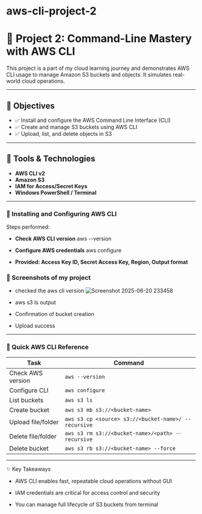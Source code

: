 # aws-cli-project-2

# 🚀 Project 2: Command-Line Mastery with AWS CLI

This project is a part of my cloud learning journey and demonstrates AWS CLI usage to manage Amazon S3 buckets and objects. It simulates real-world cloud operations.

---

## 🧠 Objectives

- ✅ Install and configure the AWS Command Line Interface (CLI)
- ✅ Create and manage S3 buckets using AWS CLI
- ✅ Upload, list, and delete objects in S3

---

## 🔧 Tools & Technologies

- **AWS CLI v2**
- **Amazon S3**
- **IAM for Access/Secret Keys**
- **Windows PowerShell / Terminal**

---

### 📌 Installing and Configuring AWS CLI

Steps performed:

- **Check AWS CLI version**
aws --version

- **Configure AWS credentials**
aws configure

- **Provided: Access Key ID, Secret Access Key, Region, Output format**


### 📸 Screenshots of my project

- checked the aws cli version
  ![Screenshot 2025-06-20 233458](https://github.com/user-attachments/assets/855fa9de-921b-47c9-b8b4-f82fa1847c79)


- aws s3 ls output
- Confirmation of bucket creation
- Upload success

---

### 🧰 Quick AWS CLI Reference

| Task               | Command                                              |
| ------------------ | ---------------------------------------------------- |
| Check AWS version  | `aws --version`                                      |
| Configure CLI      | `aws configure`                                      |
| List buckets       | `aws s3 ls`                                          |
| Create bucket      | `aws s3 mb s3://<bucket-name>`                       |
| Upload file/folder | `aws s3 cp <source> s3://<bucket-name>/ --recursive` |
| Delete file/folder | `aws s3 rm s3://<bucket-name>/<path> --recursive`    |
| Delete bucket      | `aws s3 rb s3://<bucket-name> --force`               |

---

✨ Key Takeaways

- AWS CLI enables fast, repeatable cloud operations without GUI

- IAM credentials are critical for access control and security

- You can manage full lifecycle of S3 buckets from terminal

